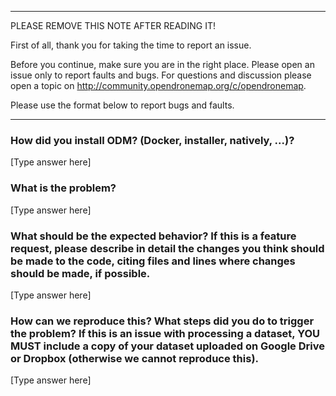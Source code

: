 ****************************************
PLEASE REMOVE THIS NOTE AFTER READING IT!

First of all, thank you for taking the time to report an issue.

Before you continue, make sure you are in the right place. Please open an issue only to report faults and bugs. For questions and discussion please open a topic on http://community.opendronemap.org/c/opendronemap. 

Please use the format below to report bugs and faults. 
****************************************

### How did you install ODM? (Docker, installer, natively, ...)?

[Type answer here]

### What is the problem? 

[Type answer here]

### What should be the expected behavior? If this is a feature request, please describe in detail the changes you think should be made to the code, citing files and lines where changes should be made, if possible.

[Type answer here]

### How can we reproduce this? What steps did you do to trigger the problem? If this is an issue with processing a dataset, YOU MUST include a copy of your dataset uploaded on Google Drive or Dropbox (otherwise we cannot reproduce this).

[Type answer here]

